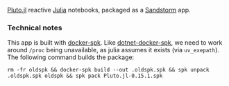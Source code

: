 [Pluto.jl] reactive [Julia] notebooks, packaged as a [Sandstorm] app.

[Pluto.jl]: https://plutojl.org/
[Julia]: https://julialang.org/
[Sandstorm]: https://sandstorm.io/

### Technical notes

This app is built with [docker-spk].  Like [dotnet-docker-spk], we need to work around `/proc` being unavailable, as julia assumes it exists (via `uv_exepath`).  The following command builds the package:

    rm -fr oldspk && docker-spk build --out .oldspk.spk && spk unpack .oldspk.spk oldspk && spk pack Pluto.jl-0.15.1.spk

[docker-spk]: https://github.com/zenhack/docker-spk
[dotnet-docker-spk]: https://github.com/zenhack/dotnet-docker-spk
